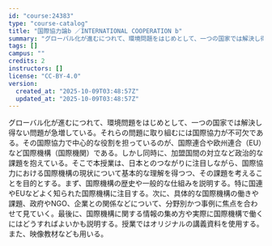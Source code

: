```yaml
---
id: "course:24383"
type: "course-catalog"
title: "国際協力論b ／INTERNATIONAL COOPERATION b"
summary: "グローバル化が進むにつれて、環境問題をはじめとして、一つの国家では解決し得ない問題が急増している。それらの問題に取り組むには国際協力が不可欠である。その国際協力で中心的な役割を担っているのが、国際連合や欧州連合（EU）など国際機構（国際機関…"
tags: []
campus: ""
credits: 2
instructors: []
license: "CC-BY-4.0"
version:
  created_at: "2025-10-09T03:48:57Z"
  updated_at: "2025-10-09T03:48:57Z"
---
```

グローバル化が進むにつれて、環境問題をはじめとして、一つの国家では解決し得ない問題が急増している。それらの問題に取り組むには国際協力が不可欠である。その国際協力で中心的な役割を担っているのが、国際連合や欧州連合（EU）など国際機構（国際機関）である。しかし同時に、加盟国間の対立など政治的な課題を抱えている。そこで本授業は、日本とのつながりに注目しながら、国際協力における国際機構の現状について基本的な理解を得つつ、その課題を考えることを目的とする。まず、国際機構の歴史や一般的な仕組みを説明する。特に国連やEUなどよく知られた国際機構に注目する。次に、具体的な国際機構の働きや課題、政府やNGO、企業との関係などについて、分野別かつ事例に焦点を合わせて見ていく。最後に、国際機構に関する情報の集め方や実際に国際機構で働くにはどうすればよいかも説明する。授業ではオリジナルの講義資料を使用する。また、映像教材なども用いる。
